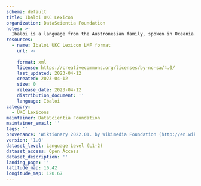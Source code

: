 ```yaml
---
schema: default
title: Ibaloi UKC Lexicon
organization: DataScientia Foundation
notes: >-
  Ibaloi is a language from the Austronesian family, spoken in Oceania. The UKC Lexicon of Ibaloi is represented as a lexico-semantic network. It consists of words, word senses, synsets, as well as sense-level and synset-level relationships.
resources:
  - name: Ibaloi UKC Lexicon LMF format
    url: >-
      
    format: xml
    license: https://creativecommons.org/licenses/by-nc-sa/4.0/
    last_updated: 2023-04-12
    created: 2023-04-12
    size: 0
    release_date: 2023-04-12
    distribution_document: ''
    language: Ibaloi
category:
  - UKC Lexicons
maintainer: DataScientia Foundation
maintainer_email: ''
tags: ''
provenance: 'Wiktionary 2022.01. by Wikimedia Foundation (http://en.wiktionary.org); Princeton WordNet 2.1 by Princeton University (https://wordnet.princeton.edu)'
version: '1.0'
dataset_level: Language Level (L1-2)
dataset_access: Open Access
dataset_description: ''
landing_page: ''
latitude_map: 16.42
longitude_map: 120.67
---
```

